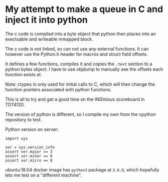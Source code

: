 
# My attempt to make a queue in C and inject it into python
The c code is compiled into a byte object that python then places into an
exectuable and writeable mmapped block.

The c code is not linked, so can not use any external functions.
It can however use the Python.h header for macros and struct field offsets.

It defines a few functions, compiles it and copies the `.text` section
to a python bytes object. I have to use objdump to manually
see the offsets each function exists at.

Note: ctypes is only used for initial calls to C, which will then
change the function pointers associated with python functions.

This is all to try and get a good time on the INGInious scoreboard in TDT4120.

The version of python is different, so I compile my own from the cpython repository to test.

Python version on server:
```
import sys

ver = sys.version_info
assert ver.major == 3
assert ver.minor == 6
assert ver.micro == 8
```

ubuntu:18.04 docker image has `python3` package at `3.6.9`, which hopefully lets me test on a "different machine".
